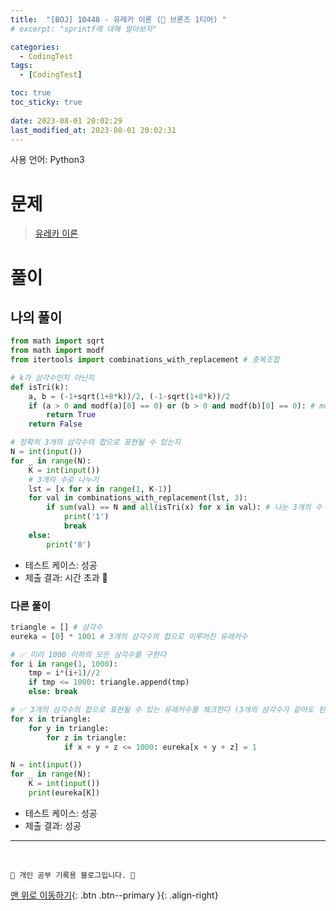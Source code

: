 ```yaml
---
title:  "[BOJ] 10448 - 유레카 이론 (🥉 브론즈 1티어) "
# excerpt: "sprintf에 대해 알아보자"

categories:
  - CodingTest
tags:
  - [CodingTest]

toc: true
toc_sticky: true
 
date: 2023-08-01 20:02:29
last_modified_at: 2023-08-01 20:02:31
---
```


사용 언어: Python3

# 문제
> [유레카 이론](https://www.acmicpc.net/problem/10448)

# 풀이
## 나의 풀이
```py
from math import sqrt
from math import modf
from itertools import combinations_with_replacement # 중복조합

# k가 삼각수인지 아닌지
def isTri(k):
    a, b = (-1+sqrt(1+8*k))/2, (-1-sqrt(1+8*k))/2
    if (a > 0 and modf(a)[0] == 0) or (b > 0 and modf(b)[0] == 0): # modf(a)[0]: 소수부분, modf(a)[1]: 정수부분
        return True
    return False

# 정확히 3개의 삼각수의 합으로 표현될 수 있는지
N = int(input())
for _ in range(N):
    K = int(input())
    # 3개의 수로 나누기
    lst = [x for x in range(1, K-1)]
    for val in combinations_with_replacement(lst, 3):
        if sum(val) == N and all(isTri(x) for x in val): # 나눈 3개의 수 모두가 삼각수이면 1
            print('1')
            break
    else:
        print('0')
```
- 테스트 케이스: 성공
- 제출 결과: 시간 초과 🥵

### 다른 풀이
```py
triangle = [] # 삼각수
eureka = [0] * 1001 # 3개의 삼각수의 합으로 이루어진 유레카수

# ✅ 미리 1000 이하의 모든 삼각수를 구한다
for i in range(1, 1000):
    tmp = i*(i+1)//2
    if tmp <= 1000: triangle.append(tmp)
    else: break

# ✅ 3개의 삼각수의 합으로 표현될 수 있는 유레카수를 체크한다 (3개의 삼각수가 같아도 된다)
for x in triangle:
    for y in triangle:
        for z in triangle:
            if x + y + z <= 1000: eureka[x + y + z] = 1

N = int(input())
for _ in range(N):
    K = int(input())
    print(eureka[K])
```
- 테스트 케이스: 성공
- 제출 결과: 성공








***
<br>


    💛 개인 공부 기록용 블로그입니다. 👻

[맨 위로 이동하기](#){: .btn .btn--primary }{: .align-right}